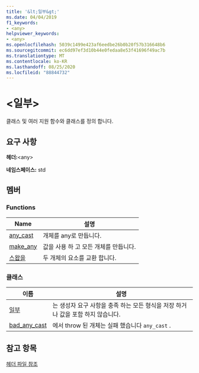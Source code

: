 ```yaml
---
title: '&lt;일부&gt;'
ms.date: 04/04/2019
f1_keywords:
- <any>
helpviewer_keywords:
- <any>
ms.openlocfilehash: 5039c1499e423af6eedbe26b0b20f57b316648b6
ms.sourcegitcommit: ec6dd97ef3d10b44e0fedaa8e53f41696f49ac7b
ms.translationtype: MT
ms.contentlocale: ko-KR
ms.lasthandoff: 08/25/2020
ms.locfileid: "88844732"
---
```

# <a name="ltanygt"></a>&lt;일부&gt;

클래스 및 여러 지원 함수와 클래스를 정의 합니다.

## <a name="requirements"></a>요구 사항

**헤더:**\<any>

**네임스페이스:** std

## <a name="members"></a>멤버

### <a name="functions"></a>Functions

|Name|설명|
|-|-|
|[any_cast](../standard-library/any-functions.md#any_cast)|개체를 any로 만듭니다.|
|[make_any](../standard-library/any-functions.md#make_any)|값을 사용 하 고 모든 개체를 만듭니다.|
|[스왑을](../standard-library/any-functions.md#swap)|두 개체의 요소를 교환 합니다.|

### <a name="classes"></a>클래스

|이름|설명|
|-|-|
|[일부](../standard-library/any-class.md)|는 생성자 요구 사항을 충족 하는 모든 형식을 저장 하거나 값을 포함 하지 않습니다.|
|[bad_any_cast](../standard-library/bad-any-cast-class.md)|에서 throw 된 개체는 실패 했습니다 `any_cast` .|

## <a name="see-also"></a>참고 항목

[헤더 파일 참조](../standard-library/cpp-standard-library-header-files.md)
